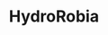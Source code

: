 ---
title: HydroRobia
layout: game
categories: gamejam
type: gamejam

# Project Overview
heading: "A cute robot game"
summary: "You are a little robot, with a big fear of water (a perfectly rational fear to be fair - for one who is made of metal). This was designed around the theme 'Every 10 Seconds' <small>(Ludum Dare 51)</small>"

# Media
icon: "https://am3pap005files.storage.live.com/y4mbcvXqNnnOmhx1DgKnxjHce1c_jJ7MXzGr38lq23zCKpjuAOgyk0ssHSfl62M7blZJomcwrvlM0_O99sUdtQv--XC4hqVpRpSr1zIUOayBPhc0OT9P4upNQXvCloBM6ZCYr9qBga9Y9JggEtvN2QAXUUrCQv7U5MHrSNmcbE8lYIQt7jaJlZY6PgyI1FLr_l0?width=1024&height=1024&cropmode=none"
showreel: "https://onedrive.live.com/download?resid=9594E849DC7FC39E%2161344&authkey=!AIedVMPz8KAzpj8"

# Game Embed
isgameembed: true
gameembed: "https://itch.io/embed-upload/6603569"
widgetembed: "https://itch.io/embed/1730626"

# Project Details
status: "Done"
duration: "72 Hours"
dates: "October 2022"
tools:
  - Unity
roles:
  - Programming
  - Art
  - Level Design
credits:
  - Amy Elliott
  - Joe Shanahan
repo: "AmyE123/Ludum-Dare-51"
statslink: "https://github-readme-stats.vercel.app/api/pin/?username=AmyE123&repo=Ludum-Dare-51&theme=swift"
itch: "https://horsehead.itch.io/hydrorobia"
---